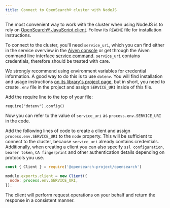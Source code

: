 ```yaml
---
title: Connect to OpenSearch® cluster with NodeJS
---
```


The most convenient way to work with the cluster when using NodeJS is to
rely on [OpenSearch® JavaScript
client](https://github.com/opensearch-project/opensearch-js). Follow its
`README` file for installation instructions.

To connect to the cluster, you\'ll need `service_uri`, which you can
find either in the service overview in the [Aiven
console](https://console.aiven.io) or get through the Aiven command line
interface [service
command](https://docs.aiven.io/docs/tools/cli/service.html#avn-service-get).
`service_uri` contains credentials, therefore should be treated with
care.

We strongly recommend using environment variables for credential
information. A good way to do this is to use `dotenv`. You will find
installation and usage instructions [on its library's project
page](https://github.com/motdotla/dotenv), but in short, you need to
create `.env` file in the project and assign `SERVICE_URI` inside of
this file.

Add the require line to the top of your file:

```
require("dotenv").config()
```

Now you can refer to the value of `service_uri` as
`process.env.SERVICE_URI` in the code.

Add the following lines of code to create a client and assign
`process.env.SERVICE_URI` to the `node` property. This will be
sufficient to connect to the cluster, because `service_uri` already
contains credentials. Additionally, when creating a client you can also
specify `ssl configuration`, `bearer token`, `CA fingerprint` and other
authentication details depending on protocols you use.

``` javascript
const { Client } = require('@opensearch-project/opensearch')

module.exports.client = new Client({
  node: process.env.SERVICE_URI,
});
```

The client will perform request operations on your behalf and return the
response in a consistent manner.
